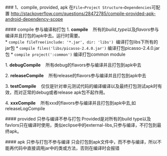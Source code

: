 ### 1、compile, provided, apk
在`File→Project Structure→Dependencies`可配置
http://stackoverflow.com/questions/28472785/compile-provided-apk-android-dependency-scope

#### compile 参与编译和打包
1. **compile**
   所有的*build_type*以及*flavors*参与编译并且打包的apk中去。运行时需要。
* `compile fileTree(include: '*.jar', dir: 'libs')`  编译打包libs下所有的jar包
* `compile files('libs/picasso-2.4.0.jar')` 编译打包picasso-2.4.0.jar包
* `compile project(':common')` 编译打包common module

1. **debugCompile**
   所有debug的flavors参与编译并且打包到apk中去


2. **releaseCompile**
   所有release的flavors参与编译并且打包到apk中去


3. **testCompile**
   仅仅是针对单元测试代码的编译编译以及最终打包测试apk时有效，而对正常的debug或者release apk包不起作用。


4. **xxxCompile**
   所有xxx的flavors参与编译并且打包到apk中去,如releaseLogCompile

#### provided 只参与编译不参与打包
Provided是对所有的build type以及favlors只在编译时使用，类似eclipse中的external-libs,只参与编译，不打包到最终apk。

#### apk 只参与打包不参与编译
只会打包到apk文件中，而不参与编译，所以不能再代码中直接调用jar中的类或方法，否则在编译时会报错
